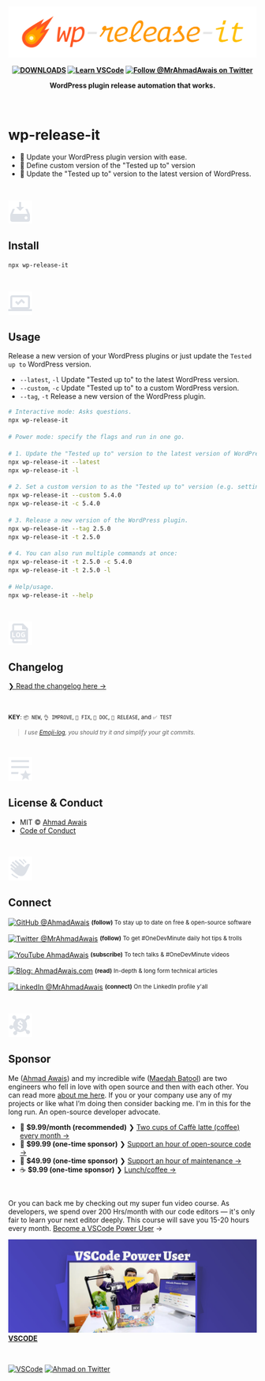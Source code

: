 <h4 align="center">
    <a href="https://github.com/ahmadawais/wp-release-it">
        <img src="./.github/logo.png" alt="wp-release-it" width="750px" />
    </a>
    <br>

[![DOWNLOADS](https://img.shields.io/npm/dt/wp-release-it?label=DOWNLOADS%20%20❯&colorA=FF5722&colorB=FF5722&style=flat)](https://www.npmjs.com/package/wp-release-it) [![Learn VSCode](https://img.shields.io/badge/-VSCODE.pro%20%E2%86%92-gray.svg?colorB=FF5722&style=flat)](https://VSCode.pro/?utm_source=GitHubFOSS)
[![Follow @MrAhmadAwais on Twitter](https://img.shields.io/badge/FOLLOW%20@MRAHMADAWAIS%20%E2%86%92-gray.svg?colorA=FF5722&colorB=FF5722&style=flat)](https://twitter.com/mrahmadawais/)

WordPress plugin release automation that works.

</h4>

<br>

# wp-release-it

- 🚀 Update your WordPress plugin version with ease.
- 🤯 Define custom version of the "Tested up to" version
- 🤖 Update the "Tested up to" version to the latest version of WordPress.

<br>

[![📟](https://raw.githubusercontent.com/ahmadawais/stuff/master/images/git/install.png)](./../../)

## Install

```sh
npx wp-release-it
```

<br>

[![⚙️](https://raw.githubusercontent.com/ahmadawais/stuff/master/images/git/usage.png)](./../../)

## Usage

Release a new version of your WordPress plugins or just update the `Tested up to` WordPress version.

- `--latest`, `-l` Update "Tested up to" to the latest WordPress version.
- `--custom`, `-c` Update "Tested up to" to a custom WordPress version.
- `--tag`,    `-t` Release a new version of the WordPress plugin.

```sh
# Interactive mode: Asks questions.
npx wp-release-it

# Power mode: specify the flags and run in one go.

# 1. Update the "Tested up to" version to the latest version of WordPress.
npx wp-release-it --latest
npx wp-release-it -l

# 2. Set a custom version to as the "Tested up to" version (e.g. setting 5.4.0 before its release).
npx wp-release-it --custom 5.4.0
npx wp-release-it -c 5.4.0

# 3. Release a new version of the WordPress plugin.
npx wp-release-it --tag 2.5.0
npx wp-release-it -t 2.5.0

# 4. You can also run multiple commands at once:
npx wp-release-it -t 2.5.0 -c 5.4.0
npx wp-release-it -t 2.5.0 -l

# Help/usage.
npx wp-release-it --help
```

<br>

[![📝](https://raw.githubusercontent.com/ahmadawais/stuff/master/images/git/log.png)](changelog.md)

## Changelog

[❯ Read the changelog here →](changelog.md)

<br>

<small>**KEY**: `📦 NEW`, `👌 IMPROVE`, `🐛 FIX`, `📖 DOC`, `🚀 RELEASE`, and `✅ TEST`

> _I use [Emoji-log](https://github.com/ahmadawais/Emoji-Log), you should try it and simplify your git commits._

</small>

<br>

[![📃](https://raw.githubusercontent.com/ahmadawais/stuff/master/images/git/license.png)](./../../)

## License & Conduct

- MIT © [Ahmad Awais](https://twitter.com/MrAhmadAwais/)
- [Code of Conduct](code-of-conduct.md)

<br>

[![🙌](https://raw.githubusercontent.com/ahmadawais/stuff/master/images/git/connect.png)](./../../)

## Connect

<div align="left">
    <p><a href="https://github.com/ahmadawais"><img alt="GitHub @AhmadAwais" align="center" src="https://img.shields.io/badge/GITHUB-gray.svg?colorB=6cc644&colorA=6cc644&style=flat" /></a>&nbsp;<small><strong>(follow)</strong> To stay up to date on free & open-source software</small></p>
    <p><a href="https://twitter.com/MrAhmadAwais/"><img alt="Twitter @MrAhmadAwais" align="center" src="https://img.shields.io/badge/TWITTER-gray.svg?colorB=1da1f2&colorA=1da1f2&style=flat" /></a>&nbsp;<small><strong>(follow)</strong> To get #OneDevMinute daily hot tips & trolls</small></p>
    <p><a href="https://www.youtube.com/AhmadAwais"><img alt="YouTube AhmadAwais" align="center" src="https://img.shields.io/badge/YOUTUBE-gray.svg?colorB=ff0000&colorA=ff0000&style=flat" /></a>&nbsp;<small><strong>(subscribe)</strong> To tech talks & #OneDevMinute videos</small></p>
    <p><a href="https://AhmadAwais.com/"><img alt="Blog: AhmadAwais.com" align="center" src="https://img.shields.io/badge/MY%20BLOG-gray.svg?colorB=4D2AFF&colorA=4D2AFF&style=flat" /></a>&nbsp;<small><strong>(read)</strong> In-depth & long form technical articles</small></p>
    <p><a href="https://www.linkedin.com/in/MrAhmadAwais/"><img alt="LinkedIn @MrAhmadAwais" align="center" src="https://img.shields.io/badge/LINKEDIN-gray.svg?colorB=0077b5&colorA=0077b5&style=flat" /></a>&nbsp;<small><strong>(connect)</strong> On the LinkedIn profile y'all</small></p>
</div>

<br>

[![👌](https://raw.githubusercontent.com/ahmadawais/stuff/master/images/git/sponsor.png)](./../../)

## Sponsor

Me ([Ahmad Awais](https://twitter.com/mrahmadawais/)) and my incredible wife ([Maedah Batool](https://twitter.com/MaedahBatool/)) are two engineers who fell in love with open source and then with each other. You can read more [about me here](https://ahmadawais.com/about). If you or your company use any of my projects or like what I’m doing then consider backing me. I'm in this for the long run. An open-source developer advocate.

- 🌟  **$9.99/month (recommended)** ❯ [Two cups of Caffè latte (coffee) every month →](https://pay.paddle.com/checkout/540217)
- 🚀  **$99.99 (one-time sponsor)** ❯ [Support an hour of open-source code →](https://pay.paddle.com/checkout/515568)
- 🔰  **$49.99 (one-time sponsor)** ❯ [Support an hour of maintenance →](https://pay.paddle.com/checkout/527253)
- ☕️  **$9.99 (one-time sponsor)** ❯ [Lunch/coffee →](https://pay.paddle.com/checkout/527254)

<br>

Or you can back me by checking out my super fun video course. As developers, we spend over 200 Hrs/month with our code editors — it's only fair to learn your next editor deeply. This course will save you 15-20 hours every month.  <a href="https://vscode.pro/?utm_source=GitHubFOSS" target="_blank">Become a VSCode Power User</a> →</p>

<a href="https://vscode.pro/?utm_source=GitHubFOSS" target="_blank"><img src="https://raw.githubusercontent.com/ahmadawais/stuff/master/images/vscodepro/VSCode.jpeg" /><br><strong>VSCODE</strong></a>

<br>

[![VSCode](https://img.shields.io/badge/-VSCode.pro%20%E2%86%92-gray.svg?colorB=4D2AFF&style=flat)](https://VSCode.pro/?utm_source=GitHubFOSS)
[![Ahmad on Twitter](https://img.shields.io/twitter/follow/mrahmadawais.svg?style=social&label=Follow%20@MrAhmadAwais)](https://twitter.com/mrahmadawais/)
